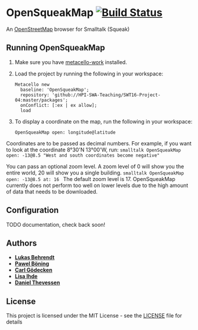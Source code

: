 # OpenSqueakMap [![Build Status](https://travis-ci.org/HPI-SWA-Teaching/SWT16-Project-04.svg?branch=master)](https://travis-ci.org/HPI-SWA-Teaching/SWT16-Project-04)
An [OpenStreetMap](http://www.osm.org) browser for Smalltalk (Squeak)

## Running OpenSqueakMap

1. Make sure you have [metacello-work](https://github.com/dalehenrich/metacello-work) installed.

2. Load the project by running the following in your workspace:
	```smalltalk
	Metacello new
	  baseline: 'OpenSqueakMap';
	  repository: 'github://HPI-SWA-Teaching/SWT16-Project-04:master/packages';
	  onConflict: [:ex | ex allow];
	  load
	```

3. To display a coordinate on the map, run the following in your workspace:
	```smalltalk
	OpenSqueakMap open: longitude@latitude
	```

Coordinates are to be passed as decimal numbers. For example, if you want to look at the coordinate 8°30'N 13°00'W, run:
	```smalltalk
	OpenSqueakMap open: -13@8.5 "West and south coordinates become negative"
	```

You can pass an optional zoom level. A zoom level of 0 will show you the entire world, 20 will show you a single building. 
	```smalltalk
	OpenSqueakMap open: -13@8.5 at: 16
	```
The default zoom level is 17. OpenSqueakMap currently does not perform too well on lower levels due to the high amount of data that needs to be downloaded.

## Configuration

TODO documentation, check back soon!

## Authors

* [**Lukas Behrendt**](https://github.com/Blaidd-Drwg)
* [**Pawel Böning**](https://github.com/PawelBoe)
* [**Carl Gödecken**](https://github.com/MasterCarl)
* [**Lisa Ihde**](https://github.com/julisa99)
* [**Daniel Thevessen**](https://github.com/danthe96)

## License

This project is licensed under the MIT License - see the [LICENSE](LICENSE) file for details
